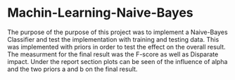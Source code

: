 # Machin-Learning-Naive-Bayes
The purpose of the purpose of this project was to implement a Naive-Bayes Classifier and test the implementation with training and testing data. This was implemented with priors in order to test the effect on the overall result. The measurment for the final result was the F-score as well as Disparate impact. Under the report section plots can be seen of the influence of alpha and the two priors a and b on the final result.
